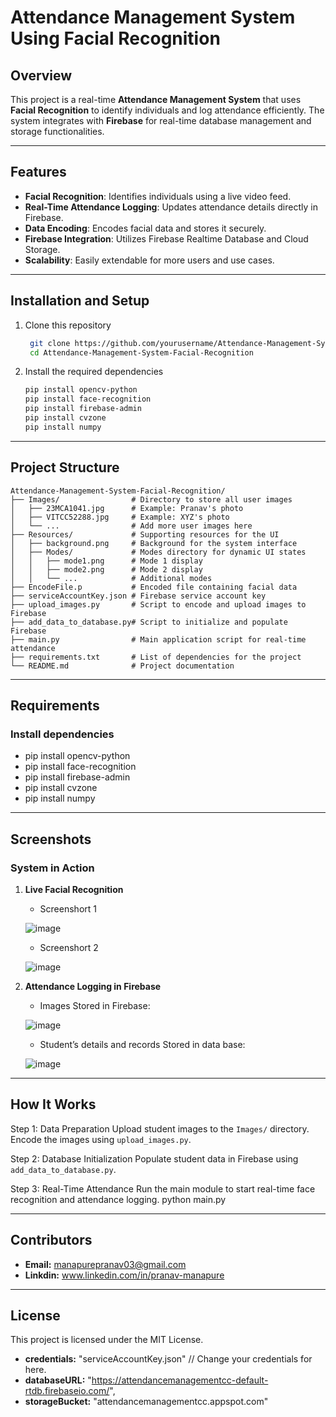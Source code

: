 # Attendance Management System Using Facial Recognition

## Overview
This project is a real-time **Attendance Management System** that uses **Facial Recognition** to identify individuals and log attendance efficiently. The system integrates with **Firebase** for real-time database management and storage functionalities.

---

## Features
- **Facial Recognition**: Identifies individuals using a live video feed.
- **Real-Time Attendance Logging**: Updates attendance details directly in Firebase.
- **Data Encoding**: Encodes facial data and stores it securely.
- **Firebase Integration**: Utilizes Firebase Realtime Database and Cloud Storage.
- **Scalability**: Easily extendable for more users and use cases.

---

## Installation and Setup

   1. Clone this repository
        ```bash
         git clone https://github.com/yourusername/Attendance-Management-System-Facial-Recognition.git
         cd Attendance-Management-System-Facial-Recognition

   2. Install the required dependencies
         ```bash
         pip install opencv-python
         pip install face-recognition
         pip install firebase-admin
         pip install cvzone
         pip install numpy


---

## Project Structure

```plaintext
Attendance-Management-System-Facial-Recognition/
├── Images/                # Directory to store all user images
│   ├── 23MCA1041.jpg      # Example: Pranav's photo
│   ├── VITCC52288.jpg     # Example: XYZ's photo
│   └── ...                # Add more user images here
├── Resources/             # Supporting resources for the UI
│   ├── background.png     # Background for the system interface
│   ├── Modes/             # Modes directory for dynamic UI states
│   │   ├── mode1.png      # Mode 1 display
│   │   ├── mode2.png      # Mode 2 display
│   │   └── ...            # Additional modes
├── EncodeFile.p           # Encoded file containing facial data
├── serviceAccountKey.json # Firebase service account key
├── upload_images.py       # Script to encode and upload images to Firebase
├── add_data_to_database.py# Script to initialize and populate Firebase
├── main.py                # Main application script for real-time attendance
├── requirements.txt       # List of dependencies for the project
└── README.md              # Project documentation
```

---

## Requirements

   ### Install dependencies
   - pip install opencv-python
   - pip install face-recognition
   - pip install firebase-admin
   - pip install cvzone
   - pip install numpy


---

## Screenshots

### System in Action

1. **Live Facial Recognition**
   - Screenshort 1

   ![image](https://github.com/user-attachments/assets/112da583-0084-4612-aadb-c8a5ed748222)

   - Screenshort 2

   ![image](https://github.com/user-attachments/assets/bf9239d9-0ef7-431c-8179-91941572bbd6)

1. **Attendance Logging in Firebase**
   - Images Stored in Firebase:
   
   ![image](https://github.com/user-attachments/assets/3476eb3f-0d4f-4169-808f-2e1a821b6f9b)

   - Student’s details and records Stored in data base:

   ![image](https://github.com/user-attachments/assets/eaa93f0e-0141-49f6-bf24-1e3166a3279a)
   
---

## How It Works

Step 1: Data Preparation
Upload student images to the `Images/` directory.
Encode the images using `upload_images.py`.

Step 2: Database Initialization
Populate student data in Firebase using `add_data_to_database.py`.

Step 3: Real-Time Attendance
Run the main module to start real-time face recognition and attendance logging.
python main.py


---

## Contributors
- **Email:** [manapurepranav03@gmail.com](mailto:manapurepranav03@gmail.com)
- **Linkdin:** www.linkedin.com/in/pranav-manapure
  
---

## License
This project is licensed under the MIT License.



- **credentials:** "serviceAccountKey.json" // Change your credentials for here.
- **databaseURL:** "https://attendancemanagementcc-default-rtdb.firebaseio.com/",
- **storageBucket:** "attendancemanagementcc.appspot.com"
